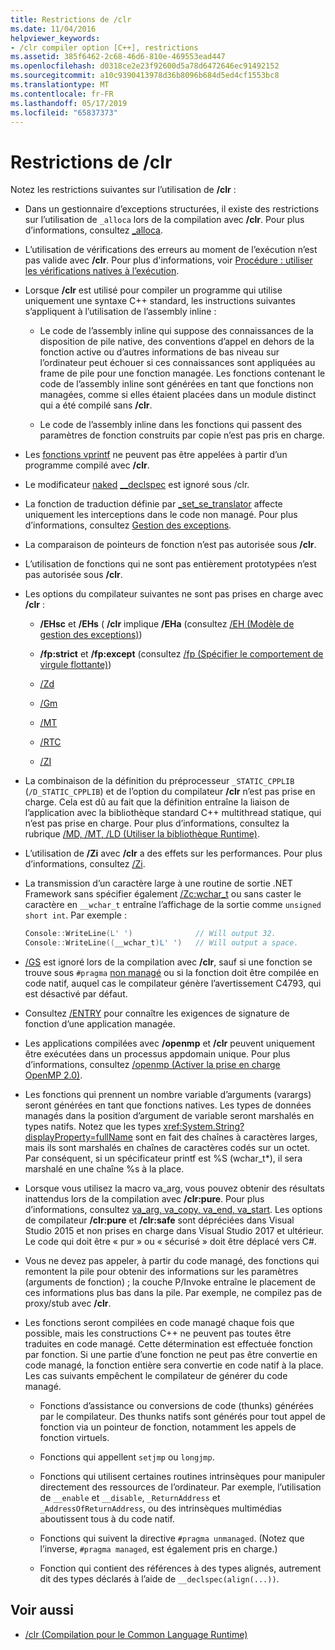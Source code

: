 ```yaml
---
title: Restrictions de /clr
ms.date: 11/04/2016
helpviewer_keywords:
- /clr compiler option [C++], restrictions
ms.assetid: 385f6462-2c68-46d6-810e-469553ead447
ms.openlocfilehash: d0318ce2e23f92600d5a78d6472646ec91492152
ms.sourcegitcommit: a10c9390413978d36b8096b684d5ed4cf1553bc8
ms.translationtype: MT
ms.contentlocale: fr-FR
ms.lasthandoff: 05/17/2019
ms.locfileid: "65837373"
---
```

# <a name="clr-restrictions"></a>Restrictions de /clr

Notez les restrictions suivantes sur l’utilisation de **/clr** :

- Dans un gestionnaire d’exceptions structurées, il existe des restrictions sur l’utilisation de `_alloca` lors de la compilation avec **/clr**. Pour plus d’informations, consultez [_alloca](../../c-runtime-library/reference/alloca.md).

- L’utilisation de vérifications des erreurs au moment de l’exécution n’est pas valide avec **/clr**. Pour plus d'informations, voir [Procédure : utiliser les vérifications natives à l’exécution](/visualstudio/debugger/how-to-use-native-run-time-checks).

- Lorsque **/clr** est utilisé pour compiler un programme qui utilise uniquement une syntaxe C++ standard, les instructions suivantes s’appliquent à l’utilisation de l’assembly inline :

  - Le code de l’assembly inline qui suppose des connaissances de la disposition de pile native, des conventions d’appel en dehors de la fonction active ou d’autres informations de bas niveau sur l’ordinateur peut échouer si ces connaissances sont appliquées au frame de pile pour une fonction managée. Les fonctions contenant le code de l’assembly inline sont générées en tant que fonctions non managées, comme si elles étaient placées dans un module distinct qui a été compilé sans **/clr**.

  - Le code de l’assembly inline dans les fonctions qui passent des paramètres de fonction construits par copie n’est pas pris en charge.

- Les [fonctions vprintf](../../c-runtime-library/vprintf-functions.md) ne peuvent pas être appelées à partir d’un programme compilé avec **/clr**.

- Le modificateur [naked](../../cpp/naked-cpp.md) [__declspec](../../cpp/declspec.md) est ignoré sous /clr.

- La fonction de traduction définie par [_set_se_translator](../../c-runtime-library/reference/set-se-translator.md) affecte uniquement les interceptions dans le code non managé. Pour plus d’informations, consultez [Gestion des exceptions](../../extensions/exception-handling-cpp-component-extensions.md).

- La comparaison de pointeurs de fonction n’est pas autorisée sous **/clr**.

- L’utilisation de fonctions qui ne sont pas entièrement prototypées n’est pas autorisée sous **/clr**.

- Les options du compilateur suivantes ne sont pas prises en charge avec **/clr** :

  - **/EHsc** et **/EHs** ( **/clr** implique **/EHa** (consultez [/EH (Modèle de gestion des exceptions)](eh-exception-handling-model.md))

  - **/fp:strict** et **/fp:except** (consultez [/fp (Spécifier le comportement de virgule flottante)](fp-specify-floating-point-behavior.md))

  - [/Zd](z7-zi-zi-debug-information-format.md)

  - [/Gm](gm-enable-minimal-rebuild.md)

  - [/MT](md-mt-ld-use-run-time-library.md)

  - [/RTC](rtc-run-time-error-checks.md)

  - [/ZI](z7-zi-zi-debug-information-format.md)

- La combinaison de la définition du préprocesseur `_STATIC_CPPLIB` (`/D_STATIC_CPPLIB`) et de l’option du compilateur **/clr** n’est pas prise en charge. Cela est dû au fait que la définition entraîne la liaison de l’application avec la bibliothèque standard C++ multithread statique, qui n’est pas prise en charge. Pour plus d’informations, consultez la rubrique [/MD, /MT, /LD (Utiliser la bibliothèque Runtime)](md-mt-ld-use-run-time-library.md).

- L’utilisation de **/Zi** avec **/clr** a des effets sur les performances. Pour plus d’informations, consultez [/Zi](z7-zi-zi-debug-information-format.md).

- La transmission d’un caractère large à une routine de sortie .NET Framework sans spécifier également [/Zc:wchar_t](zc-wchar-t-wchar-t-is-native-type.md) ou sans caster le caractère en `__wchar_t` entraîne l’affichage de la sortie comme `unsigned short int`. Par exemple :

    ```cpp
    Console::WriteLine(L' ')              // Will output 32.
    Console::WriteLine((__wchar_t)L' ')   // Will output a space.
    ```

- [/GS](gs-buffer-security-check.md) est ignoré lors de la compilation avec **/clr**, sauf si une fonction se trouve sous `#pragma` [non managé](../../preprocessor/managed-unmanaged.md) ou si la fonction doit être compilée en code natif, auquel cas le compilateur génère l’avertissement C4793, qui est désactivé par défaut.

- Consultez [/ENTRY](entry-entry-point-symbol.md) pour connaître les exigences de signature de fonction d’une application managée.

- Les applications compilées avec **/openmp** et **/clr** peuvent uniquement être exécutées dans un processus appdomain unique.  Pour plus d’informations, consultez [/openmp (Activer la prise en charge OpenMP 2.0)](openmp-enable-openmp-2-0-support.md).

- Les fonctions qui prennent un nombre variable d’arguments (varargs) seront générées en tant que fonctions natives. Les types de données managés dans la position d’argument de variable seront marshalés en types natifs. Notez que les types <xref:System.String?displayProperty=fullName> sont en fait des chaînes à caractères larges, mais ils sont marshalés en chaînes de caractères codés sur un octet. Par conséquent, si un spécificateur printf est %S (wchar_t*), il sera marshalé en une chaîne %s à la place.

- Lorsque vous utilisez la macro va_arg, vous pouvez obtenir des résultats inattendus lors de la compilation avec **/clr:pure**. Pour plus d’informations, consultez [va_arg, va_copy, va_end, va_start](../../c-runtime-library/reference/va-arg-va-copy-va-end-va-start.md). Les options de compilateur **/clr:pure** et **/clr:safe** sont dépréciées dans Visual Studio 2015 et non prises en charge dans Visual Studio 2017 et ultérieur. Le code qui doit être « pur » ou « sécurisé » doit être déplacé vers C#.

- Vous ne devez pas appeler, à partir du code managé, des fonctions qui remontent la pile pour obtenir des informations sur les paramètres (arguments de fonction) ; la couche P/Invoke entraîne le placement de ces informations plus bas dans la pile.  Par exemple, ne compilez pas de proxy/stub avec **/clr**.

- Les fonctions seront compilées en code managé chaque fois que possible, mais les constructions C++ ne peuvent pas toutes être traduites en code managé.  Cette détermination est effectuée fonction par fonction. Si une partie d’une fonction ne peut pas être convertie en code managé, la fonction entière sera convertie en code natif à la place. Les cas suivants empêchent le compilateur de générer du code managé.

  - Fonctions d’assistance ou conversions de code (thunks) générées par le compilateur. Des thunks natifs sont générés pour tout appel de fonction via un pointeur de fonction, notamment les appels de fonction virtuels.

  - Fonctions qui appellent `setjmp` ou `longjmp`.

  - Fonctions qui utilisent certaines routines intrinsèques pour manipuler directement des ressources de l’ordinateur. Par exemple, l’utilisation de `__enable` et `__disable`, `_ReturnAddress` et `_AddressOfReturnAddress`, ou des intrinsèques multimédias aboutissent tous à du code natif.

  - Fonctions qui suivent la directive `#pragma unmanaged`. (Notez que l’inverse, `#pragma managed`, est également pris en charge.)

  - Fonction qui contient des références à des types alignés, autrement dit des types déclarés à l’aide de `__declspec(align(...))`.

## <a name="see-also"></a>Voir aussi

- [/clr (Compilation pour le Common Language Runtime)](clr-common-language-runtime-compilation.md)

